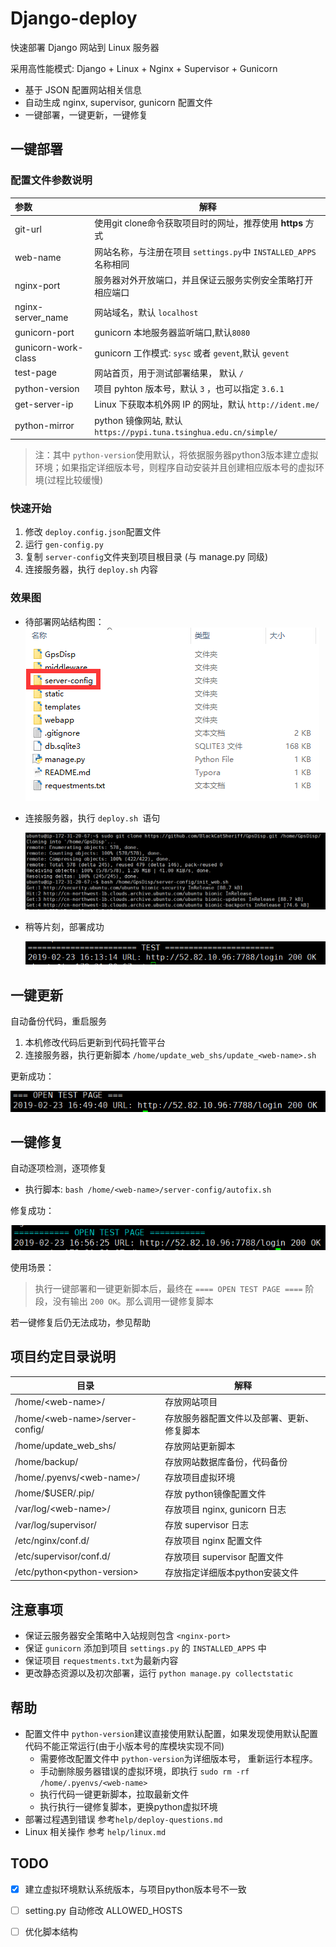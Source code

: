 # Django-deploy

快速部署 Django 网站到 Linux 服务器

采用高性能模式: Django + Linux + Nginx + Supervisor + Gunicorn

- 基于 JSON 配置网站相关信息
- 自动生成 nginx, supervisor, gunicorn 配置文件
- 一键部署，一键更新，一键修复



## 一键部署

### 配置文件参数说明

| 参数                | 解释                                                         |
| :------------------ | ------------------------------------------------------------ |
| git-url             | 使用git clone命令获取项目时的网址，推荐使用 **https** 方式                      |
| web-name            | 网站名称，与注册在项目 `settings.py`中 `INSTALLED_APPS`名称相同 |
| nginx-port          | 服务器对外开放端口，并且保证云服务实例安全策略打开相应端口   |
| nginx-server_name   | 网站域名，默认 `localhost`                                   |
| gunicorn-port       | gunicorn 本地服务器监听端口,默认`8080`                       |
| gunicorn-work-class | gunicorn 工作模式: `sysc` 或者 `gevent`,默认 `gevent`        |
| test-page           | 网站首页，用于测试部署结果， 默认 `/`                        |
| python-version      | 项目 pyhton 版本号，默认 `3` ，也可以指定 `3.6.1`            |
| get-server-ip       | Linux 下获取本机外网 IP 的网址，默认 `http://ident.me/`      |
| python-mirror       | python 镜像网站, 默认 `https://pypi.tuna.tsinghua.edu.cn/simple/` |

> 注：其中 `python-version`使用默认，将依据服务器python3版本建立虚拟环境；如果指定详细版本号，则程序自动安装并且创建相应版本号的虚拟环境(过程比较缓慢)

### 快速开始

1. 修改 `deploy.config.json`配置文件
2. 运行 `gen-config.py`
3. 复制 `server-config`文件夹到项目根目录 (与 manage.py 同级)
4. 连接服务器，执行 `deploy.sh` 内容

### 效果图

- 待部署网站结构图：
  ![项目目录结构](images/1550909174114.png)

- 连接服务器，执行 `deploy.sh `语句

  ![执行部署语句](images/1550909850391.png)

- 稍等片刻，部署成功

  ![部署成功](images/1550909919328.png)



## 一键更新

自动备份代码，重启服务

1. 本机修改代码后更新到代码托管平台
2. 连接服务器，执行更新脚本 `/home/update_web_shs/update_<web-name>.sh`

更新成功：

![](images/1550911792766.png)



## 一键修复

自动逐项检测，逐项修复

- 执行脚本: `bash /home/<web-name>/server-config/autofix.sh`

修复成功：

![1550912418265](images/1550912418265.png)

使用场景：

> 执行一键部署和一键更新脚本后，最终在  `==== OPEN TEST PAGE ====` 阶段，没有输出 `200 OK`。那么调用一键修复脚本

若一键修复后仍无法成功，参见帮助



## 项目约定目录说明

| 目录                              | 解释                                       |
| --------------------------------- | ------------------------------------------ |
| /home/\<web-name\>/               | 存放网站项目                               |
| /home/\<web-name\>/server-config/ | 存放服务器配置文件以及部署、更新、修复脚本 |
| /home/update_web_shs/             | 存放网站更新脚本                           |
| /home/backup/                     | 存放网站数据库备份，代码备份               |
| /home/.pyenvs/<web-name\>/        | 存放项目虚拟环境                           |
| /home/$USER/.pip/                 | 存放 python镜像配置文件                    |
| /var/log/<web-name\>/             | 存放项目 nginx, gunicorn 日志              |
| /var/log/supervisor/              | 存放 supervisor 日志                       |
| /etc/nginx/conf.d/                | 存放项目 nginx 配置文件                    |
| /etc/supervisor/conf.d/           | 存放项目 supervisor 配置文件               |
| /etc/python\<python-version\>     | 存放指定详细版本python安装文件             |



## 注意事项

- 保证云服务器安全策略中入站规则包含 `<nginx-port>`
- 保证 `gunicorn` 添加到项目 `settings.py` 的 `INSTALLED_APPS` 中
- 保证项目 `requestments.txt`为最新内容
- 更改静态资源以及初次部署，运行 `python manage.py collectstatic`



## 帮助

- 配置文件中 `python-version`建议直接使用默认配置，如果发现使用默认配置代码不能正常运行(由于小版本号的库模块实现不同)
  - 需要修改配置文件中 `python-version`为详细版本号， 重新运行本程序。
  - 手动删除服务器错误的虚拟环境，即执行 `sudo rm -rf /home/.pyenvs/<web-name>`
  - 执行代码一键更新脚本，拉取最新文件
  - 执行执行一键修复脚本，更换python虚拟环境
- 部署过程遇到错误 参考`help/deploy-questions.md`
- Linux 相关操作 参考 `help/linux.md`

## TODO

- [x] 建立虚拟环境默认系统版本，与项目python版本号不一致
- [ ] setting.py 自动修改 ALLOWED_HOSTS
- [ ] 优化脚本结构



